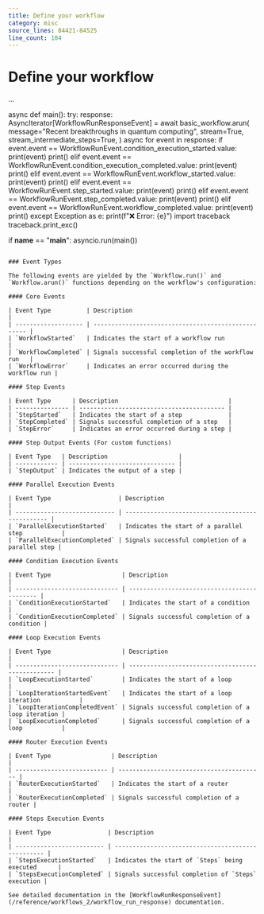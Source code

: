 ```yaml
---
title: Define your workflow
category: misc
source_lines: 84421-84525
line_count: 104
---
```


# Define your workflow
...

async def main():
    try:
        response: AsyncIterator[WorkflowRunResponseEvent] = await basic_workflow.arun(
            message="Recent breakthroughs in quantum computing",
            stream=True,
            stream_intermediate_steps=True,
        )
        async for event in response:
            if event.event == WorkflowRunEvent.condition_execution_started.value:
                print(event)
                print()
            elif event.event == WorkflowRunEvent.condition_execution_completed.value:
                print(event)
                print()
            elif event.event == WorkflowRunEvent.workflow_started.value:
                print(event)
                print()
            elif event.event == WorkflowRunEvent.step_started.value:
                print(event)
                print()
            elif event.event == WorkflowRunEvent.step_completed.value:
                print(event)
                print() 
            elif event.event == WorkflowRunEvent.workflow_completed.value:
                print(event)
                print()
    except Exception as e:
        print(f"❌ Error: {e}")
        import traceback
        traceback.print_exc()

if __name__ == "__main__":
    asyncio.run(main())
```

### Event Types

The following events are yielded by the `Workflow.run()` and `Workflow.arun()` functions depending on the workflow's configuration:

#### Core Events

| Event Type          | Description                                         |
| ------------------- | --------------------------------------------------- |
| `WorkflowStarted`   | Indicates the start of a workflow run               |
| `WorkflowCompleted` | Signals successful completion of the workflow run   |
| `WorkflowError`     | Indicates an error occurred during the workflow run |

#### Step Events

| Event Type      | Description                               |
| --------------- | ----------------------------------------- |
| `StepStarted`   | Indicates the start of a step             |
| `StepCompleted` | Signals successful completion of a step   |
| `StepError`     | Indicates an error occurred during a step |

#### Step Output Events (For custom functions)

| Event Type   | Description                    |
| ------------ | ------------------------------ |
| `StepOutput` | Indicates the output of a step |

#### Parallel Execution Events

| Event Type                   | Description                                      |
| ---------------------------- | ------------------------------------------------ |
| `ParallelExecutionStarted`   | Indicates the start of a parallel step           |
| `ParallelExecutionCompleted` | Signals successful completion of a parallel step |

#### Condition Execution Events

| Event Type                    | Description                                  |
| ----------------------------- | -------------------------------------------- |
| `ConditionExecutionStarted`   | Indicates the start of a condition           |
| `ConditionExecutionCompleted` | Signals successful completion of a condition |

#### Loop Execution Events

| Event Type                    | Description                                       |
| ----------------------------- | ------------------------------------------------- |
| `LoopExecutionStarted`        | Indicates the start of a loop                     |
| `LoopIterationStartedEvent`   | Indicates the start of a loop iteration           |
| `LoopIterationCompletedEvent` | Signals successful completion of a loop iteration |
| `LoopExecutionCompleted`      | Signals successful completion of a loop           |

#### Router Execution Events

| Event Type                 | Description                               |
| -------------------------- | ----------------------------------------- |
| `RouterExecutionStarted`   | Indicates the start of a router           |
| `RouterExecutionCompleted` | Signals successful completion of a router |

#### Steps Execution Events

| Event Type                | Description                                        |
| ------------------------- | -------------------------------------------------- |
| `StepsExecutionStarted`   | Indicates the start of `Steps` being executed      |
| `StepsExecutionCompleted` | Signals successful completion of `Steps` execution |

See detailed documentation in the [WorkflowRunResponseEvent](/reference/workflows_2/workflow_run_response) documentation.


